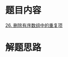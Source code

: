 # 题目内容
[26. 删除有序数组中的重复项](https://leetcode.cn/problems/remove-duplicates-from-sorted-array/description/)



# 解题思路
